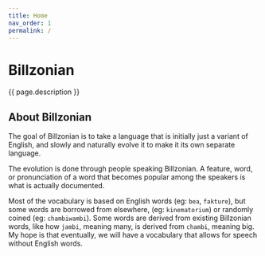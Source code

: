 ```yaml
---
title: Home
nav_order: 1
permalink: /
---
```


# Billzonian
{{ page.description }}

## About Billzonian
The goal of Billzonian is to take a language that is initially just a variant of English,
and slowly and naturally evolve it to make it its own separate language.

The evolution is done through people speaking Billzonian. A feature, word, or pronunciation of a word
that becomes popular among the speakers is what is actually documented.

Most of the vocabulary is based on English words (eg: `bea`, `fakture`), but some words are borrowed
from elsewhere, (eg: `kinematorium`) or randomly coined (eg: `chambiwambi`). Some words are derived
from existing Billzonian words, like how `jambi`, meaning many, is derived from `chambi`, meaning big.
My hope is that eventually, we will have a vocabulary that allows for speech without English words.
